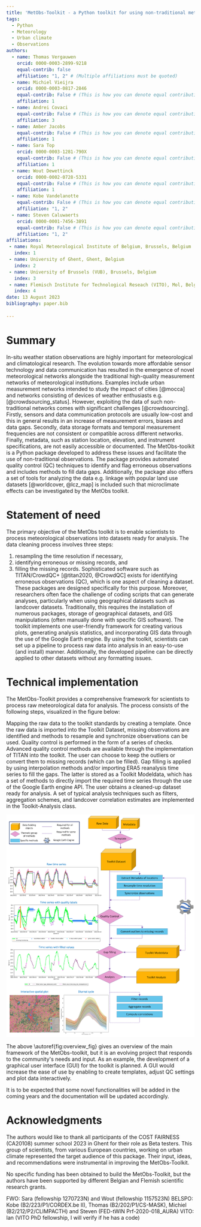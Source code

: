 ```yaml
---
title: 'MetObs-Toolkit - a Python toolkit for using non-traditional meteorological observations'
tags:
  - Python
  - Meteorology
  - Urban climate
  - Observations
authors:
  - name: Thomas Vergauwen
    orcid: 0000-0003-2899-9218
    equal-contrib: false
    affiliation: "1, 2" # (Multiple affiliations must be quoted)
  - name: Michiel Vieijra
    orcid: 0000-0003-0817-2846
    equal-contrib: False # (This is how you can denote equal contributions between multiple authors)
    affiliation: 1
  - name: Andrei Covaci
    equal-contrib: False # (This is how you can denote equal contributions between multiple authors)
    affiliation: 3
  - name: Amber Jacobs
    equal-contrib: False # (This is how you can denote equal contributions between multiple authors)
    affiliation: 1
  - name: Sara Top
    orcid: 0000-0003-1281-790X
    equal-contrib: False # (This is how you can denote equal contributions between multiple authors)
    affiliation: 1
  - name: Wout Dewettinck
    orcid: 0000-0002-0728-5331
    equal-contrib: False # (This is how you can denote equal contributions between multiple authors)
    affiliation: 1
  - name: Kobe Vandelanotte
    equal-contrib: False # (This is how you can denote equal contributions between multiple authors)
    affiliation: "1, 2"
  - name: Steven Caluwaerts
    orcid: 0000-0001-7456-3891
    equal-contrib: False # (This is how you can denote equal contributions between multiple authors)
    affiliation: "1, 2"
affiliations:
 - name: Royal Meteorological Institute of Belgium, Brussels, Belgium
   index: 1
 - name: University of Ghent, Ghent, Belgium
   index: 2
 - name: University of Brussels (VUB), Brussels, Belgium
   index: 3
 - name: Flemisch Institute for Technological Reseach (VITO), Mol, Belgium
   index: 4
date: 13 August 2023
bibliography: paper.bib

---
```



# Summary
In-situ weather station observations are highly important for meteorological and climatological research. The evolution towards more affordable sensor technology and data communication has resulted in the emergence of novel meteorological networks alongside the traditional high-quality measurement networks of meteorological institutions. Examples include urban measurement networks intended to study the impact of cities [@mocca] and networks consisting of devices of weather enthusiasts e.g. [@crowdsourcing_status]. However, exploiting the data of such non-traditional networks comes with significant challenges [@crowdsourcing]. Firstly, sensors and data communication protocols are usually low-cost and this in general results in an increase of measurement errors, biases and data gaps. Secondly, data storage formats and temporal measurement frequencies are not consistent or compatible across different networks. Finally, metadata, such as station location, elevation, and instrument specifications, are not easily accessible or documented.
The MetObs-toolkit is a Python package developed to address these issues and facilitate the use of non-traditional observations. The package provides automated quality control (QC) techniques to identify and flag erroneous observations and includes methods to fill data gaps. Additionally, the package also offers a set of tools for analyzing the data e.g. linkage with popular land use datasets [@worldcover, @lcz_map] is included such that microclimate effects can be investigated by the MetObs toolkit.


# Statement of need
The primary objective of the MetObs toolkit is  to enable scientists to process meteorological observations into datasets ready for analysis. The data cleaning process involves three steps: 
1) resampling the time resolution if necessary, 
2) identifying erroneous or missing records, and 
3) filling the missing records.
Sophisticated software such as TITAN/CrowdQC+  [@titan2020, @CrowdQC] exists for identifying erroneous observations (QC), which is one aspect of cleaning a dataset. These packages are designed specifically for this purpose. Moreover, researchers often face the challenge of coding scripts that can generate analyses, particularly when using geographical datasets such as landcover datasets. Traditionally, this requires the installation of numerous packages, storage of geographical datasets, and GIS manipulations (often manually done with specific GIS software). The toolkit implements one user-friendly framework for creating various plots, generating analysis statistics, and incorporating GIS data through the use of the Google Earth engine.
By using the toolkit, scientists can set up a pipeline to process raw data into analysis in an easy-to-use (and install) manner. Additionally, the developed pipeline can be directly applied to other datasets without any formatting issues.


# Technical implementation

The MetObs-Toolkit provides a comprehensive framework for scientists to process raw meteorological data for analysis. The process consists of the following steps, visualized in the figure below:

Mapping the raw data to the toolkit standards by creating a template. Once the raw data is imported into the Toolkit Dataset, missing observations are identified and methods to resample and synchronize observations can be used.
Quality control is performed in the form of a series of checks. Advanced quality control methods are available through the implementation of TITAN into the toolkit. The user can choose to keep the outliers or convert them to missing records (which can be filled).
Gap filling is applied by using interpolation methods and/or importing ERA5 reanalysis time series to fill the gaps. The latter is stored as a Toolkit Modeldata, which has a set of methods to directly import the required time series through the use of the Google Earth engine API.
The user obtains a cleaned-up dataset ready for analysis. A set of typical analysis techniques such as filters, aggregation schemes, and landcover correlation estimates are implemented in the Toolkit-Analysis class.

![A schematic overview of the main MetObs Toolkit functionalities.\label{fig:overview_fig}](overview_fig.png)

The above \autoref{fig:overview_fig} gives an overview of the main framework of the MetObs-toolkit, but it is an evolving project that responds to the community's needs and input. As an example, the development of a graphical user interface (GUI) for the toolkit is planned. A GUI would increase the ease of use by enabling to create templates, adjust QC settings and plot data interactively. 

It is to be expected that some novel functionalities will be added in the coming years and the documentation will be updated accordingly. 




# Acknowledgments

The authors would like to thank all participants of the COST FAIRNESS (CA20108) summer school 2023 in Ghent for their role as Beta testers. This group of scientists, from various European countries, working on urban climate represented the target audience of this package. Their input, ideas, and recommendations were instrumental in improving the MetObs-Toolkit.

No specific funding has been obtained to build the MetObs-Toolkit, but the authors have been supported by different Belgian and Flemish scientific research grants.

FWO: Sara (fellowship 1270723N) and Wout (fellowship 1157523N)
BELSPO: Kobe (B2/223/P1/CORDEX.be II), Thomas (B2/202/P1/CS-MASK), Michiel (B2/212/P2/CLIMPACTH) and Steven (FED-tWIN Prf-2020-018_AURA)
VITO: Ian (VITO PhD fellowship, I will verify if he has a code)
